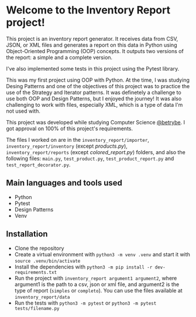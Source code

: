 # Welcome to the Inventory Report project!

This project is an inventory report generator. It receives data from CSV, JSON, or XML files and generates a report on this data in Python using Object-Oriented Programming (OOP) concepts. It outputs two versions of the report: a simple and a complete version. 

I've also implemented some tests in this project using the Pytest library.

This was my first project using OOP with Python. At the time, I was studying Desing Patterns and one of the objectives of this project was to practice the use of the Strategy and Iterator patterns. It was definetely a challenge to use both OOP and Design Patterns, but I enjoyed the journey! It was also challenging to work with files, especially XML, which is a type of data I'm not used with.

This project was developed while studying Computer Science [@betrybe](https://github.com/betrybe). I got approval on 100% of this project's requirements.

The files I worked on are in the ```inventory_report/importer```, ```inventory_report/inventory``` (except _products.py_), ```inventory_report/reports``` (except _colored_report.py_) folders, and also the following files: `main.py`, `test_product.py`, `test_product_report.py` and `test_report_decorator.py`.

## Main languages and tools used

- Python
- Pytest
- Design Patterns
- Venv

## Installation

- Clone the repository
- Create a virtual environment with `python3 -m venv .venv` and start it with `source .venv/bin/activate`
- Install the dependencies with `python3 -m pip install -r dev-requirements.txt`
- Run the project with `inventory_report argument1 argument2`, where argument1 is the path to a csv, json or xml file, and argument2 is the type of report (`simples` or `completo`). You can use the files available at `inventory_report/data`
- Run the tests with `python3 -m pytest` or `python3 -m pytest tests/filename.py`
